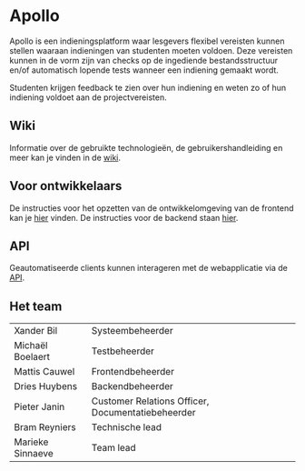 # Apollo

Apollo is een indieningsplatform waar lesgevers flexibel vereisten kunnen stellen waaraan
indieningen van studenten moeten voldoen. Deze vereisten kunnen in de vorm zijn
van checks op de ingediende bestandsstructuur en/of automatisch lopende tests
wanneer een indiening gemaakt wordt.

Studenten krijgen feedback te zien over hun indiening en weten zo of hun indiening
voldoet aan de projectvereisten.

## Wiki

Informatie over de gebruikte technologieën, de gebruikershandleiding en meer kan je vinden in de [wiki](https://github.com/SELab-2/UGent-5/wiki).

## Voor ontwikkelaars

De instructies voor het opzetten van de ontwikkelomgeving van de frontend kan je [hier](frontend/README.md) vinden. De instructies voor de backend staan [hier](backend/REAMDE.md).

## API

Geautomatiseerde clients kunnen interageren met de webapplicatie via de [API](https://sel2-5.ugent.be/api/docs).

## Het team

|                  |                                                   |
|------------------|---------------------------------------------------|
| Xander Bil       | Systeembeheerder                                  |
| Michaël Boelaert | Testbeheerder                                     |
| Mattis Cauwel    | Frontendbeheerder                                 |
| Dries Huybens    | Backendbeheerder                                  |
| Pieter Janin     | Customer Relations Officer, Documentatiebeheerder |
| Bram Reyniers    | Technische lead                                   |
| Marieke Sinnaeve | Team lead                                         |
